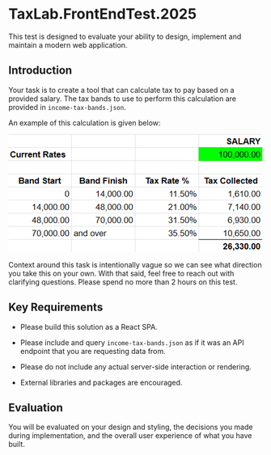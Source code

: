 # TaxLab.FrontEndTest.2025

This test is designed to evaluate your ability to design, implement and maintain a modern web application.

## Introduction

Your task is to create a tool that can calculate tax to pay based on a provided salary.  The tax bands to use to perform
this calculation are provided in `income-tax-bands.json`.

An example of this calculation is given below:

![example calculation](./example.png)

Context around this task is intentionally vague so we can see what direction you take this on your own.  With that
said, feel free to reach out with clarifying questions.  Please spend no more than 2 hours on this test.

## Key Requirements

- Please build this solution as a React SPA.

- Please include and query `income-tax-bands.json` as if it was an API endpoint that you are requesting data from.

- Please do not include any actual server-side interaction or rendering.

- External libraries and packages are encouraged.

## Evaluation

You will be evaluated on your design and styling, the decisions you made during implementation, and the overall user
experience of what you have built.
